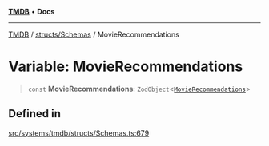 [**TMDB**](../../../README.md) • **Docs**

***

[TMDB](../../../README.md) / [structs/Schemas](../README.md) / MovieRecommendations

# Variable: MovieRecommendations

> `const` **MovieRecommendations**: `ZodObject`\<[`MovieRecommendations`](../type-aliases/MovieRecommendations.md)\>

## Defined in

[src/systems/tmdb/structs/Schemas.ts:679](https://github.com/Norviah/media-hub/blob/18a8c2edf600e1d27fc5173db1855dfb068c9a34/src/systems/tmdb/structs/Schemas.ts#L679)
